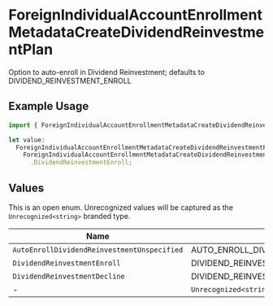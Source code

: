 # ForeignIndividualAccountEnrollmentMetadataCreateDividendReinvestmentPlan

Option to auto-enroll in Dividend Reinvestment; defaults to DIVIDEND_REINVESTMENT_ENROLL

## Example Usage

```typescript
import { ForeignIndividualAccountEnrollmentMetadataCreateDividendReinvestmentPlan } from "@apexfintechsolutions/ascend-sdk/models/components";

let value:
  ForeignIndividualAccountEnrollmentMetadataCreateDividendReinvestmentPlan =
    ForeignIndividualAccountEnrollmentMetadataCreateDividendReinvestmentPlan
      .DividendReinvestmentEnroll;
```

## Values

This is an open enum. Unrecognized values will be captured as the `Unrecognized<string>` branded type.

| Name                                          | Value                                         |
| --------------------------------------------- | --------------------------------------------- |
| `AutoEnrollDividendReinvestmentUnspecified`   | AUTO_ENROLL_DIVIDEND_REINVESTMENT_UNSPECIFIED |
| `DividendReinvestmentEnroll`                  | DIVIDEND_REINVESTMENT_ENROLL                  |
| `DividendReinvestmentDecline`                 | DIVIDEND_REINVESTMENT_DECLINE                 |
| -                                             | `Unrecognized<string>`                        |